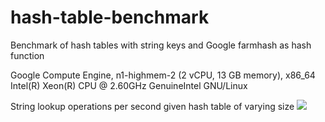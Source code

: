 hash-table-benchmark
=======================

Benchmark of hash tables with string keys and Google farmhash as hash function

Google Compute Engine, n1-highmem-2 (2 vCPU, 13 GB memory), x86_64 Intel(R) Xeon(R) CPU @ 2.60GHz GenuineIntel GNU/Linux 

String lookup operations per second given hash table of varying size
![](https://lonewolfer.files.wordpress.com/2015/02/hash-table-benchmark1.png)
